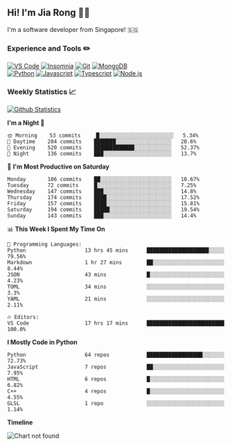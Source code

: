 ## Hi! I'm Jia Rong 👋🏻

I'm a software developer from Singapore! 🇸🇬

### Experience and Tools ✏️
[![VS Code](https://img.shields.io/badge/VS%20Code-007acc?style=for-the-badge&logo=visual-studio-code&logoColor=white)](https://code.visualstudio.com)
[![Insomnia](https://img.shields.io/badge/Insomina-5849be?style=for-the-badge&logo=insomnia&logoColor=white)](https://insomnia.rest/)
[![Git](https://img.shields.io/badge/Git-f05032?style=for-the-badge&logo=git&logoColor=white)](https://git-scm.com/)
[![MongoDB](https://img.shields.io/badge/MongoDB-47a248?style=for-the-badge&logo=mongodb&logoColor=white)](https://www.mongodb.com/)    
[![Python](https://img.shields.io/badge/Python-3776ab?style=for-the-badge&logo=python&logoColor=white)](https://www.python.org/)
[![Javascript](https://img.shields.io/badge/Javascript-f7df1e?style=for-the-badge&logo=javascript&logoColor=white)](https://developer.mozilla.org/en-US/docs/Web/JavaScript)
[![Typescript](https://img.shields.io/badge/Typescript-007acc?style=for-the-badge&logo=typescript&logoColor=white)](https://www.typescriptlang.org/)
[![Node.js](https://img.shields.io/badge/Node.js-339933?style=for-the-badge&logo=node.js&logoColor=white)](https://nodejs.org/en/)

### Weekly Statistics 📈
[![Github Statistics](https://github-readme-stats.vercel.app/api?username=fourjr&count_private=true)](https://github.com/anuraghazra/github-readme-stats)

<!--START_SECTION:waka-->
**I'm a Night 🦉** 

```text
🌞 Morning    53 commits     █░░░░░░░░░░░░░░░░░░░░░░░░   5.34% 
🌆 Daytime    284 commits    ███████░░░░░░░░░░░░░░░░░░   28.6% 
🌃 Evening    520 commits    █████████████░░░░░░░░░░░░   52.37% 
🌙 Night      136 commits    ███░░░░░░░░░░░░░░░░░░░░░░   13.7%

```
📅 **I'm Most Productive on Saturday** 

```text
Monday       106 commits    ██░░░░░░░░░░░░░░░░░░░░░░░   10.67% 
Tuesday      72 commits     █░░░░░░░░░░░░░░░░░░░░░░░░   7.25% 
Wednesday    147 commits    ███░░░░░░░░░░░░░░░░░░░░░░   14.8% 
Thursday     174 commits    ████░░░░░░░░░░░░░░░░░░░░░   17.52% 
Friday       157 commits    ████░░░░░░░░░░░░░░░░░░░░░   15.81% 
Saturday     194 commits    █████░░░░░░░░░░░░░░░░░░░░   19.54% 
Sunday       143 commits    ███░░░░░░░░░░░░░░░░░░░░░░   14.4%

```


📊 **This Week I Spent My Time On** 

```text
💬 Programming Languages: 
Python                   13 hrs 45 mins      ████████████████████░░░░░   79.56% 
Markdown                 1 hr 27 mins        ██░░░░░░░░░░░░░░░░░░░░░░░   8.44% 
JSON                     43 mins             █░░░░░░░░░░░░░░░░░░░░░░░░   4.23% 
TOML                     34 mins             ░░░░░░░░░░░░░░░░░░░░░░░░░   3.3% 
YAML                     21 mins             ░░░░░░░░░░░░░░░░░░░░░░░░░   2.11%

🔥 Editors: 
VS Code                  17 hrs 17 mins      █████████████████████████   100.0%

```

**I Mostly Code in Python** 

```text
Python                   64 repos            ██████████████████░░░░░░░   72.73% 
JavaScript               7 repos             ██░░░░░░░░░░░░░░░░░░░░░░░   7.95% 
HTML                     6 repos             █░░░░░░░░░░░░░░░░░░░░░░░░   6.82% 
C++                      4 repos             █░░░░░░░░░░░░░░░░░░░░░░░░   4.55% 
GLSL                     1 repo              ░░░░░░░░░░░░░░░░░░░░░░░░░   1.14%

```


**Timeline**

![Chart not found](https://github.com/fourjr/fourjr/blob/master/charts/bar_graph.png) 


<!--END_SECTION:waka-->
